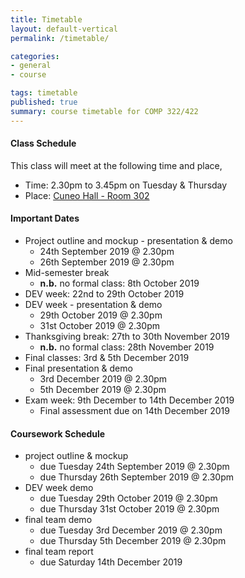 ```yaml
---
title: Timetable
layout: default-vertical
permalink: /timetable/

categories:
- general
- course

tags: timetable
published: true
summary: course timetable for COMP 322/422
---
```


#### Class Schedule

This class will meet at the following time and place,

* Time: 2.30pm to 3.45pm on Tuesday & Thursday
* Place: [Cuneo Hall - Room 302](http://www.luc.edu/media/lucedu/lsc.pdf)

#### Important Dates

* Project outline and mockup - presentation & demo
  * 24th September 2019 @ 2.30pm
  * 26th September 2019 @ 2.30pm
* Mid-semester break
	* **n.b.** no formal class: 8th October 2019
* DEV week: 22nd to 29th October 2019
* DEV week - presentation & demo
	* 29th October 2019 @ 2.30pm
	* 31st October 2019 @ 2.30pm
* Thanksgiving break: 27th to 30th November 2019
  * **n.b.** no formal class: 28th November 2019
* Final classes: 3rd & 5th December 2019
* Final presentation & demo
	* 3rd December 2019 @ 2.30pm
	* 5th December 2019 @ 2.30pm
* Exam week: 9th December to 14th December 2019
	* Final assessment due on 14th December 2019

#### Coursework Schedule

* project outline & mockup
	* due Tuesday 24th September 2019 @ 2.30pm
	* due Thursday 26th September 2019 @ 2.30pm
* DEV week demo
  * due Tuesday 29th October 2019 @ 2.30pm
  * due Thursday 31st October 2019 @ 2.30pm
* final team demo
  * due Tuesday 3rd December 2019 @ 2.30pm
  * due Thursday 5th December 2019 @ 2.30pm
* final team report
  * due Saturday 14th December 2019
